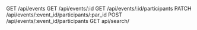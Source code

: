 GET /api/events
GET /api/events/:id
GET /api/events/:id/participants
PATCH /api/events/:event_id/participants/:par_id
POST /api/events/:event_id/participants
GET api/search/

